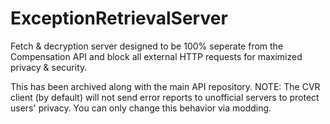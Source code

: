 # ExceptionRetrievalServer
Fetch &amp; decryption server designed to be 100% seperate from the Compensation API and block all external HTTP requests for maximized privacy &amp; security.

This has been archived along with the main API repository. NOTE: The CVR client (by default) will not send error reports to unofficial servers to protect users'
privacy. You can only change this behavior via modding.
